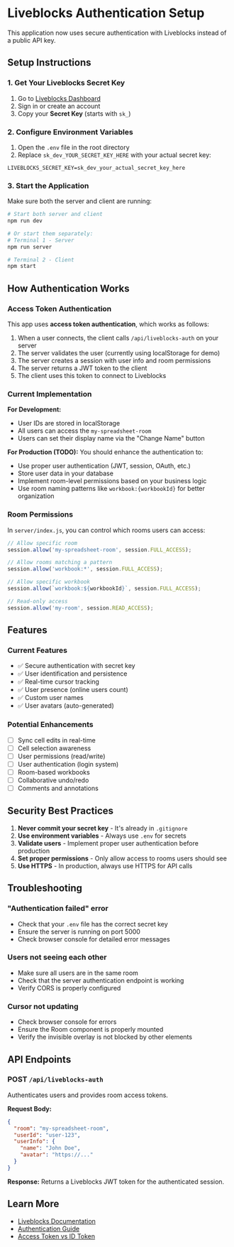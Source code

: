 # Liveblocks Authentication Setup

This application now uses secure authentication with Liveblocks instead of a public API key.

## Setup Instructions

### 1. Get Your Liveblocks Secret Key

1. Go to [Liveblocks Dashboard](https://liveblocks.io/dashboard/apikeys)
2. Sign in or create an account
3. Copy your **Secret Key** (starts with `sk_`)

### 2. Configure Environment Variables

1. Open the `.env` file in the root directory
2. Replace `sk_dev_YOUR_SECRET_KEY_HERE` with your actual secret key:

```env
LIVEBLOCKS_SECRET_KEY=sk_dev_your_actual_secret_key_here
```

### 3. Start the Application

Make sure both the server and client are running:

```bash
# Start both server and client
npm run dev

# Or start them separately:
# Terminal 1 - Server
npm run server

# Terminal 2 - Client
npm start
```

## How Authentication Works

### Access Token Authentication

This app uses **access token authentication**, which works as follows:

1. When a user connects, the client calls `/api/liveblocks-auth` on your server
2. The server validates the user (currently using localStorage for demo)
3. The server creates a session with user info and room permissions
4. The server returns a JWT token to the client
5. The client uses this token to connect to Liveblocks

### Current Implementation

**For Development:**
- User IDs are stored in localStorage
- All users can access the `my-spreadsheet-room`
- Users can set their display name via the "Change Name" button

**For Production (TODO):**
You should enhance the authentication to:
- Use proper user authentication (JWT, session, OAuth, etc.)
- Store user data in your database
- Implement room-level permissions based on your business logic
- Use room naming patterns like `workbook:{workbookId}` for better organization

### Room Permissions

In `server/index.js`, you can control which rooms users can access:

```javascript
// Allow specific room
session.allow('my-spreadsheet-room', session.FULL_ACCESS);

// Allow rooms matching a pattern
session.allow('workbook:*', session.FULL_ACCESS);

// Allow specific workbook
session.allow(`workbook:${workbookId}`, session.FULL_ACCESS);

// Read-only access
session.allow('my-room', session.READ_ACCESS);
```

## Features

### Current Features
- ✅ Secure authentication with secret key
- ✅ User identification and persistence
- ✅ Real-time cursor tracking
- ✅ User presence (online users count)
- ✅ Custom user names
- ✅ User avatars (auto-generated)

### Potential Enhancements
- [ ] Sync cell edits in real-time
- [ ] Cell selection awareness
- [ ] User permissions (read/write)
- [ ] User authentication (login system)
- [ ] Room-based workbooks
- [ ] Collaborative undo/redo
- [ ] Comments and annotations

## Security Best Practices

1. **Never commit your secret key** - It's already in `.gitignore`
2. **Use environment variables** - Always use `.env` for secrets
3. **Validate users** - Implement proper user authentication before production
4. **Set proper permissions** - Only allow access to rooms users should see
5. **Use HTTPS** - In production, always use HTTPS for API calls

## Troubleshooting

### "Authentication failed" error
- Check that your `.env` file has the correct secret key
- Ensure the server is running on port 5000
- Check browser console for detailed error messages

### Users not seeing each other
- Make sure all users are in the same room
- Check that the server authentication endpoint is working
- Verify CORS is properly configured

### Cursor not updating
- Check browser console for errors
- Ensure the Room component is properly mounted
- Verify the invisible overlay is not blocked by other elements

## API Endpoints

### POST `/api/liveblocks-auth`
Authenticates users and provides room access tokens.

**Request Body:**
```json
{
  "room": "my-spreadsheet-room",
  "userId": "user-123",
  "userInfo": {
    "name": "John Doe",
    "avatar": "https://..."
  }
}
```

**Response:**
Returns a Liveblocks JWT token for the authenticated session.

## Learn More

- [Liveblocks Documentation](https://liveblocks.io/docs)
- [Authentication Guide](https://liveblocks.io/docs/authentication)
- [Access Token vs ID Token](https://liveblocks.io/docs/authentication/access-token)
